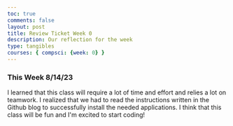 ```yaml
---
toc: true
comments: false
layout: post
title: Review Ticket Week 0
description: Our reflection for the week 
type: tangibles
courses: { compsci: {week: 0} }
---
```


### This Week 8/14/23
I learned that this class will require a lot of time and effort and relies a lot on teamwork. I realized that we had to read the instructions written in the Github blog to successfully install the needed applications. I think that this class will be fun and I'm excited to start coding!
